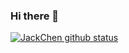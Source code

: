 ### Hi there 👋

<!--
**JackWchen2015/JackWchen2015** is a ✨ _special_ ✨ repository because its `README.md` (this file) appears on your GitHub profile.

Here are some ideas to get you started:

- 🔭 I’m currently working on ...
- 🌱 I’m currently learning ...
- 👯 I’m looking to collaborate on ...
- 🤔 I’m looking for help with ...
- 💬 Ask me about ...
- 📫 How to reach me: ...
- 😄 Pronouns: ...
- ⚡ Fun fact: ...
-->

[![JackChen github status](https://github-readme-stats.vercel.app/api?username=JackWchen2015&theme=radical)](https://github.com/anuraghazra/github-readme-stats)

